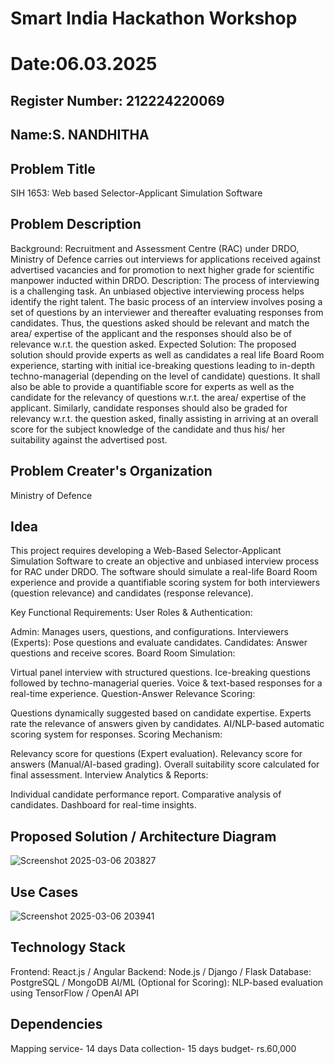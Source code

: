 # Smart India Hackathon Workshop
# Date:06.03.2025
## Register Number: 212224220069
## Name:S. NANDHITHA
## Problem Title
SIH 1653: Web based Selector-Applicant Simulation Software
## Problem Description
Background: Recruitment and Assessment Centre (RAC) under DRDO, Ministry of Defence carries out interviews for applications received against advertised vacancies and for promotion to next higher grade for scientific manpower inducted within DRDO. Description: The process of interviewing is a challenging task. An unbiased objective interviewing process helps identify the right talent. The basic process of an interview involves posing a set of questions by an interviewer and thereafter evaluating responses from candidates. Thus, the questions asked should be relevant and match the area/ expertise of the applicant and the responses should also be of relevance w.r.t. the question asked. Expected Solution: The proposed solution should provide experts as well as candidates a real life Board Room experience, starting with initial ice-breaking questions leading to in-depth techno-managerial (depending on the level of candidate) questions. It shall also be able to provide a quantifiable score for experts as well as the candidate for the relevancy of questions w.r.t. the area/ expertise of the applicant. Similarly, candidate responses should also be graded for relevancy w.r.t. the question asked, finally assisting in arriving at an overall score for the subject knowledge of the candidate and thus his/ her suitability against the advertised post.

## Problem Creater's Organization
Ministry of Defence

## Idea
This project requires developing a Web-Based Selector-Applicant Simulation Software to create an objective and unbiased interview process for RAC under DRDO. The software should simulate a real-life Board Room experience and provide a quantifiable scoring system for both interviewers (question relevance) and candidates (response relevance).

Key Functional Requirements:
User Roles & Authentication:

Admin: Manages users, questions, and configurations.
Interviewers (Experts): Pose questions and evaluate candidates.
Candidates: Answer questions and receive scores.
Board Room Simulation:

Virtual panel interview with structured questions.
Ice-breaking questions followed by techno-managerial queries.
Voice & text-based responses for a real-time experience.
Question-Answer Relevance Scoring:

Questions dynamically suggested based on candidate expertise.
Experts rate the relevance of answers given by candidates.
AI/NLP-based automatic scoring system for responses.
Scoring Mechanism:

Relevancy score for questions (Expert evaluation).
Relevancy score for answers (Manual/AI-based grading).
Overall suitability score calculated for final assessment.
Interview Analytics & Reports:

Individual candidate performance report.
Comparative analysis of candidates.
Dashboard for real-time insights.

## Proposed Solution / Architecture Diagram
![Screenshot 2025-03-06 203827](https://github.com/user-attachments/assets/cc84dba7-5afd-43b8-a4f0-efd6ddf4f963)


## Use Cases
![Screenshot 2025-03-06 203941](https://github.com/user-attachments/assets/08d4404d-ffc9-42d7-8d4a-77ed43d6aa25)


## Technology Stack
Frontend: React.js / Angular
Backend: Node.js / Django / Flask
Database: PostgreSQL / MongoDB
AI/ML (Optional for Scoring): NLP-based evaluation using TensorFlow / OpenAI API

## Dependencies
Mapping service- 14 days
Data collection- 15 days
budget- rs.60,000
